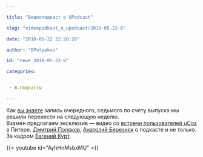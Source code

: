 ```yaml
---

title: "Видеоподкаст о UPodcast"

slug: "videopodkast_o_upodcast/2010-05-22-8"

date: "2010-05-22 22:20:28"

author: "DPolyakov"

id: "news_2010-05-22-8"

categories:


 - Ю.Подкасты

---
```

Как [вы знаете](http://twitter.com/u_podcast/status/14410264064) запись очередного, седьмого по счету выпуска мы решили перенести на следующую неделю.  
Взамен предлагаем эксклюзив — видео со [встречи пользователей uCoz](http://forum.ucoz.ru/forum/2-34351-1) в Питере. [Дмитрий Поляков](http://dimapolyakov.ru), [Анатолий Березняк](http://bezk.ru/) о подкасте и не только. За кадром [Евгений Курт](http://twitter.com/e_kurt).  
  
{{< youtube id="AyhHnMsbxMU" >}}